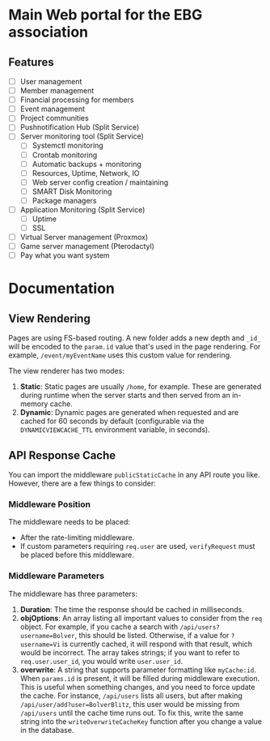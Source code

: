 # Main Web portal for the EBG association

## Features
- [ ] User management
- [ ] Member management
- [ ] Financial processing for members
- [ ] Event management
- [ ] Project communities
- [ ] Pushnotification Hub (Split Service)
- [ ] Server monitoring tool (Split Service)
  - [ ] Systemctl monitoring
  - [ ] Crontab monitoring
  - [ ] Automatic backups + monitoring
  - [ ] Resources, Uptime, Network, IO
  - [ ] Web server config creation / maintaining
  - [ ] SMART Disk Monitoring
  - [ ] Package managers
- [ ] Application Monitoring (Split Service)
  - [ ] Uptime
  - [ ] SSL
- [ ] Virtual Server management (Proxmox)
- [ ] Game server management (Pterodactyl)
- [ ] Pay what you want system
# Documentation

## View Rendering

Pages are using FS-based routing. A new folder adds a new depth and `_id_` will be encoded to the `param.id` value that's used in the page rendering. For example, `/event/myEventName` uses this custom value for rendering.

The view renderer has two modes:
1. **Static**: Static pages are usually `/home`, for example. These are generated during runtime when the server starts and then served from an in-memory cache.
2. **Dynamic**: Dynamic pages are generated when requested and are cached for 60 seconds by default (configurable via the `DYNAMICVIEWCACHE_TTL` environment variable, in seconds).

## API Response Cache

You can import the middleware `publicStaticCache` in any API route you like. However, there are a few things to consider:

### Middleware Position
The middleware needs to be placed:
- After the rate-limiting middleware.
- If custom parameters requiring `req.user` are used, `verifyRequest` must be placed before this middleware.

### Middleware Parameters
The middleware has three parameters:
1. **Duration**: The time the response should be cached in milliseconds.
2. **objOptions**: An array listing all important values to consider from the `req` object. For example, if you cache a search with `/api/users?username=Bolver`, this should be listed. Otherwise, if a value for `?username=Vi` is currently cached, it will respond with that result, which would be incorrect. The array takes strings; if you want to refer to `req.user.user_id`, you would write `user.user_id`.
3. **overwrite**: A string that supports parameter formatting like `myCache:id`. When `params.id` is present, it will be filled during middleware execution. This is useful when something changes, and you need to force update the cache. For instance, `/api/users` lists all users, but after making `/api/user/add?user=BolverBlitz`, this user would be missing from `/api/users` until the cache time runs out. To fix this, write the same string into the `writeOverwriteCacheKey` function after you change a value in the database.


